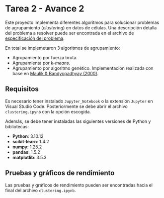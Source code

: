 # Tarea 2 - Avance 2

Este proyecto implementa diferentes algoritmos para solucionar problemas de agrupamiento (*clustering*) en datos de células. 
Una descripción detalla del problema a resolver puede ser encontrada en el archivo de [especificación del problema](../Avance1/Propuesta.pdf).

En total se implemetaron 3 algoritmos de agrupamiento:
- Agrupamiento por fuerza bruta.
- Agrupamienta por *k-means*.
- Agrupamiento por algoritmo genético. Implementación realizada con base en [Maulik & Bandyopadhyay (2000)](Maulik%20&%20Bandyopadhyay%20(2000).pdf).

## Requisitos

Es necesario tener instalado `Jupyter_Notebook` o la extensión `Jupyter` en Visual Studio Code. Posteriormente se debe abrir el archivo `clustering.ipynb` con la opción escogida. 

Además, se debe tener instaladas las siguientes versiones de Python y bibliotecas: 
- **Python**: 3.10.12 
- **scikit-learn**: 1.4.2 
- **numpy**: 1.25.2 
- **pandas**: 1.5.2 
- **matplotlib**: 3.5.3

## Pruebas y gráficos de rendimiento
Las pruebas y gráficos de rendimiento pueden ser encontradas hacia el final del archivo `clustering.ipynb`. 
